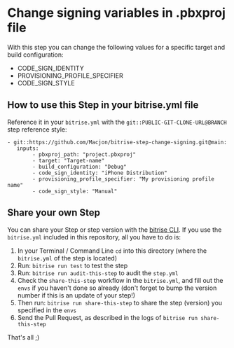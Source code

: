 # Change signing variables in .pbxproj file

With this step you can change the following values for a specific target and build configuration:

- CODE_SIGN_IDENTITY
- PROVISIONING_PROFILE_SPECIFIER
- CODE_SIGN_STYLE

## How to use this Step in your bitrise.yml file

Reference it in your `bitrise.yml` with the `git::PUBLIC-GIT-CLONE-URL@BRANCH` step reference style:

```
- git::https://github.com/Macjon/bitrise-step-change-signing.git@main:
   inputs:
        - pbxproj_path: "project.pbxproj"
        - target: "Target-name"
        - build_configuration: "Debug"
        - code_sign_identity: "iPhone Distribution"
        - provisioning_profile_specifier: "My provisioning profile name"
        - code_sign_style: "Manual"
```

## Share your own Step

You can share your Step or step version with the [bitrise CLI](https://github.com/bitrise-io/bitrise). If you use the `bitrise.yml` included in this repository, all you have to do is:

1. In your Terminal / Command Line `cd` into this directory (where the `bitrise.yml` of the step is located)
1. Run: `bitrise run test` to test the step
1. Run: `bitrise run audit-this-step` to audit the `step.yml`
1. Check the `share-this-step` workflow in the `bitrise.yml`, and fill out the
   `envs` if you haven't done so already (don't forget to bump the version number if this is an update
   of your step!)
1. Then run: `bitrise run share-this-step` to share the step (version) you specified in the `envs`
1. Send the Pull Request, as described in the logs of `bitrise run share-this-step`

That's all ;)
